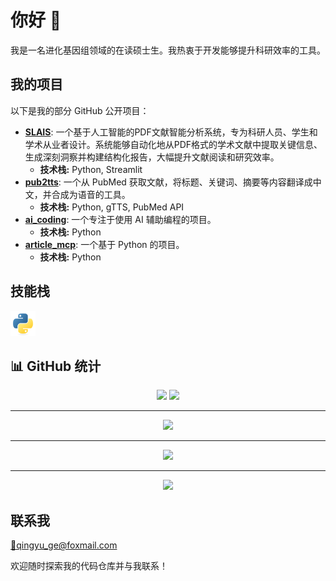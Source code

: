 # 你好 👋

我是一名进化基因组领域的在读硕士生。我热衷于开发能够提升科研效率的工具。

## 我的项目

以下是我的部分 GitHub 公开项目：

-   **[SLAIS](https://github.com/gqy20/SLAIS)**: 一个基于人工智能的PDF文献智能分析系统，专为科研人员、学生和学术从业者设计。系统能够自动化地从PDF格式的学术文献中提取关键信息、生成深刻洞察并构建结构化报告，大幅提升文献阅读和研究效率。
    -   **技术栈:** Python, Streamlit
-   **[pub2tts](https://github.com/gqy20/pub2tts)**: 一个从 PubMed 获取文献，将标题、关键词、摘要等内容翻译成中文，并合成为语音的工具。
    -   **技术栈:** Python, gTTS, PubMed API
-   **[ai_coding](https://github.com/gqy20/ai_coding)**: 一个专注于使用 AI 辅助编程的项目。
    -   **技术栈:** Python
-   **[article_mcp](https://github.com/gqy20/article_mcp)**: 一个基于 Python 的项目。
    -   **技术栈:** Python

## 技能栈

<p align="left">
  <a href="https://www.python.org" target="_blank" rel="noreferrer"> <img src="https://raw.githubusercontent.com/devicons/devicon/master/icons/python/python-original.svg" alt="python" width="40" height="40"/> </a>
</p>

## 📊 GitHub 统计

<div align="center">
  <img height="180em" src="https://github-readme-stats.vercel.app/api?username=gqy20&show_icons=true&theme=radical&include_all_commits=true&count_private=true"/>
  <img height="180em" src="https://github-readme-stats.vercel.app/api/top-langs/?username=gqy20&layout=compact&theme=radical"/>
</div>

---

<div align="center">
  <img src="https://streak-stats.demolab.com/?user=gqy20&theme=radical&locale=zh_Hans"/>
</div>

---

<div align="center">
  <img src="https://github-readme-trophy.vercel.app/?username=gqy20&theme=radical&column=4&margin-w=15&margin-h=15"/>
</div>

---

<div align="center">
  <img src="https://github-readme-activity-graph.vercel.app/graph?username=gqy20&theme=radical&hide_border=true"/>
</div>

## 联系我

<p align="left">
  <a href="mailto:qingyu_ge@foxmail.com">📧qingyu_ge@foxmail.com</a>
</p>

欢迎随时探索我的代码仓库并与我联系！
